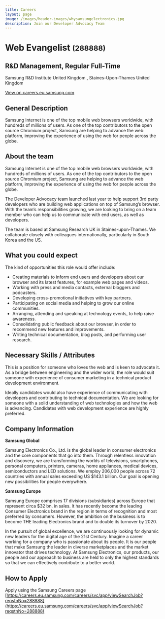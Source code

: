 ```yaml
---
title: Careers
layout: page
image: /images/header-images/whysamsungelectronics.jpg
description: Join our Developer Advocacy Team
---
```


# Web Evangelist <small>(288888)</small>
## R&D Management, Regular Full-Time
Samsung R&D Institute United Kingdom , Staines-Upon-Thames United Kingdom

[View on careers.eu.samsung.com](https://careers.eu.samsung.com/careers/svc/app/viewSearchJob?reqstnNo=288888)

## General Description
Samsung Internet is one of the top mobile web browsers worldwide, with hundreds of millions of users. As one of the 
top contributors to the open source Chromium project, Samsung are helping to advance the web platform, improving
the experience of using the web for people across the globe.

## About the team
Samsung Internet is one of the top mobile web browsers worldwide, with hundreds of millions of users. As one of the 
top contributors to the open source Chromium project, Samsung are helping to advance the web platform, improving
the experience of using the web for people across the globe.

The Developer Advocacy team launched last year to help support 3rd party developers who are building web applications on top of Samsung’s browser. With the team’s responsibilities growing, we are looking to bring on a team member who can help us to communicate with end users, as well as developers.

The team is based at Samsung Research UK in Staines-upon-Thames. We collaborate closely with colleagues internationally, particularly in South Korea and the US.

## What you could expect
The kind of opportunities this role would offer include:

* Creating materials to inform end users and developers about our browser and its latest features, for example web pages and videos.
* Working with press and media contacts, external bloggers and podcasters.
* Developing cross-promotional initiatives with key partners.
* Participating on social media and helping to grow our online communities.
* Arranging, attending and speaking at technology events, to help raise awareness.
* Consolidating public feedback about our browser, in order to recommend new features and improvements.
* Writing technical documentation, blog posts, and performing user research.

## Necessary Skills / Attributes
This is a position for someone who loves the web and is keen to advocate it. As a bridge between engineering and the wider world, the role would suit someone with experience of consumer marketing in a technical product development 
environment.

Ideally candidates would also have experience of communicating with developers and contributing to technical documentation. We are looking for someone with a solid understanding of web technologies and how the web is advancing. 
Candidates with web development experience are highly preferred.

## Company Information
**Samsung Global**

Samsung Electronics Co., Ltd. is the global leader in consumer electronics and the core components that go into them. Through relentless innovation and discovery, we are transforming the worlds of televisions, smartphones, personal computers, printers, cameras, home appliances, medical devices, semiconductors and LED solutions. We employ 206,000 people across 72 countries with annual sales exceeding US $143.1 billion. Our goal is opening new possibilities for people everywhere. 

**Samsung Europe**

Samsung Europe comprises 17 divisions (subsidiaries) across Europe that represent circa $32 bn. in sales. It has recently become the leading Consumer Electronics brand in the region in terms of recognition and most preferred by consumers. However, the ambition on the business is to become THE leading Electronics brand and to double its turnover by 2020.

In the pursuit of global excellence, we are continuously looking for dynamic new leaders for the digital age of the 21st Century. Imagine a career working for a company who is passionate about its people. It is our people that make Samsung the leader in diverse marketplaces and the market innovator that drives technology. At Samsung Electronics, our products, our people and our approach to business are held to only the highest standards so that we can effectively contribute to a better world.

## How to Apply

Apply using the Samsung Careers page [https://careers.eu.samsung.com/careers/svc/app/viewSearchJob?reqstnNo=288888](https://careers.eu.samsung.com/careers/svc/app/viewSearchJob?reqstnNo=288888)
